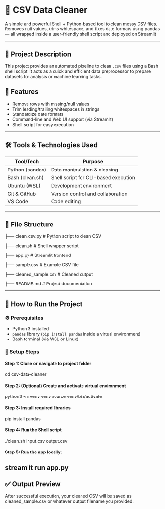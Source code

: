 # 🧽 CSV Data Cleaner

A simple and powerful Shell + Python-based tool to clean messy CSV files.  
Removes null values, trims whitespace, and fixes date formats using pandas — all wrapped inside a user-friendly shell script and deployed on Streamlit

---

## 📌 Project Description

This project provides an automated pipeline to clean `.csv` files using a Bash shell script. It acts as a quick and efficient data preprocessor to prepare datasets for analysis or machine learning tasks.

## 🚀 Features
- Remove rows with missing/null values
- Trim leading/trailing whitespaces in strings
- Standardize date formats
- Command-line and Web UI support (via Streamlit)
- Shell script for easy execution

---

## 🛠️ Tools & Technologies Used

| Tool/Tech        | Purpose                                |
|------------------|----------------------------------------|
| Python (pandas)  | Data manipulation & cleaning           |
| Bash (clean.sh)  | Shell script for CLI-based execution   |
| Ubuntu (WSL)     | Development environment                |
| Git & GitHub     | Version control and collaboration      |
| VS Code          | Code editing                           |

---

## 📁 File Structure
├── clean_csv.py       # Python script to clean CSV

├── clean.sh           # Shell wrapper script

├── app.py             # Streamlit frontend

├── sample.csv         # Example CSV file

├── cleaned_sample.csv # Cleaned output

├── README.md          # Project documentation

---


## 🚀 How to Run the Project

### ⚙️ Prerequisites

- Python 3 installed
- `pandas` library (`pip install pandas` inside a virtual environment)
- Bash terminal (via WSL or Linux)

### 🔄 Setup Steps


#### Step 1: Clone or navigate to project folder
cd csv-data-cleaner

#### Step 2: (Optional) Create and activate virtual environment
python3 -m venv venv
source venv/bin/activate

#### Step 3: Install required libraries
pip install pandas

#### Step 4: Run the Shell script
./clean.sh input.csv output.csv

#### Step 5: Run the app locally:
streamlit run app.py
---

## ✅ Output Preview
After successful execution, your cleaned CSV will be saved as cleaned_sample.csv or whatever output filename you provided.

